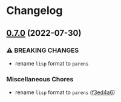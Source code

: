# Changelog

## [0.7.0](https://github.com/hibachrach/ruut/compare/v0.6.1...v0.7.0) (2022-07-30)


### ⚠ BREAKING CHANGES

* rename `lisp` format to `parens`

### Miscellaneous Chores

* rename `lisp` format to `parens` ([f3ed4a6](https://github.com/hibachrach/ruut/commit/f3ed4a6a3f9243177afa9db0866fa5006f74d767))
